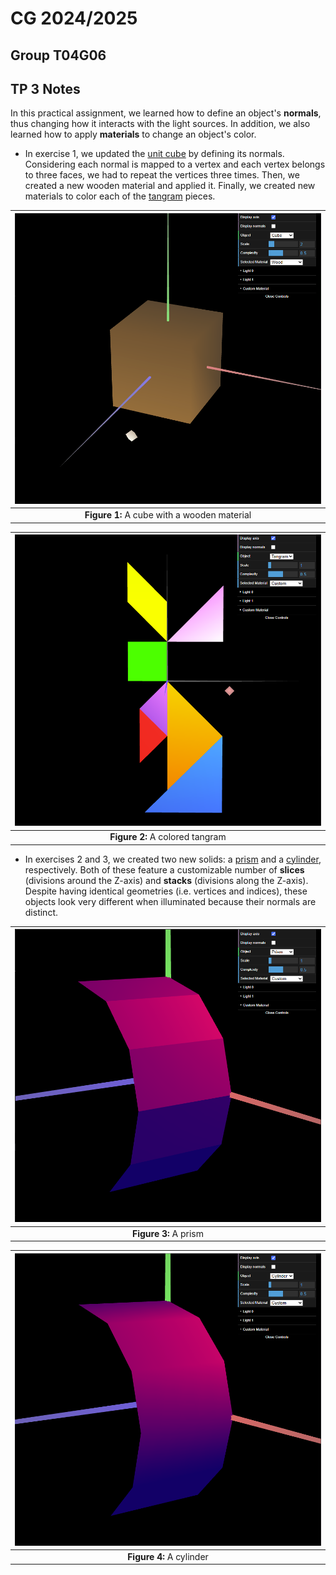 # CG 2024/2025

## Group T04G06

## TP 3 Notes

In this practical assignment, we learned how to define an object's **normals**, thus changing how it interacts with the light sources. In addition, we also learned how to apply **materials** to change an object's color.

- In exercise 1, we updated the [unit cube](objects/solids/MyUnitCube.js) by defining its normals. Considering each normal is mapped to a vertex and each vertex belongs to three faces, we had to repeat the vertices three times. Then, we created a new wooden material and applied it. Finally, we created new materials to color each of the [tangram](objects/MyTangram.js) pieces.

| ![Figure 1](screenshots/cg-t04g06-tp3-1.png) |
| :------------------------------------------: |
| **Figure 1:** A cube with a wooden material  |

| ![Figure 2](screenshots/cg-t04g06-tp3-2.png) |
| :------------------------------------------: |
|       **Figure 2:** A colored tangram        |

- In exercises 2 and 3, we created two new solids: a [prism](objects/solids/MyPrism.js) and a [cylinder](objects/solids/MyCylinder.js), respectively. Both of these feature a customizable number of **slices** (divisions around the Z-axis) and **stacks** (divisions along the Z-axis). Despite having identical geometries (i.e. vertices and indices), these objects look very different when illuminated because their normals are distinct.

| ![Figure 3](screenshots/cg-t04g06-tp3-3.png) |
| :------------------------------------------: |
|            **Figure 3:** A prism             |

| ![Figure 4](screenshots/cg-t04g06-tp3-4.png) |
| :------------------------------------------: |
|           **Figure 4:** A cylinder           |

